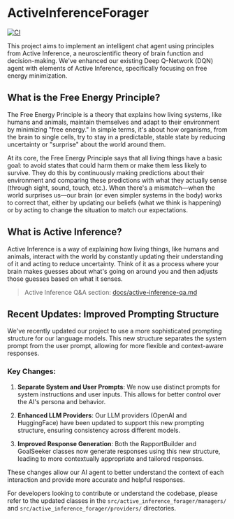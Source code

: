 # ActiveInferenceForager

[![CI](https://github.com/leonvanbokhorst/ActiveInferenceForager/actions/workflows/ci.yml/badge.svg)](https://github.com/leonvanbokhorst/ActiveInferenceForager/actions/workflows/ci.yml)

This project aims to implement an intelligent chat agent using principles from Active Inference, a neuroscientific theory of brain function and decision-making. We've enhanced our existing Deep Q-Network (DQN) agent with elements of Active Inference, specifically focusing on free energy minimization.

## What is the Free Energy Principle?

The Free Energy Principle is a theory that explains how living systems, like humans and animals, maintain themselves and adapt to their environment by minimizing "free energy." In simple terms, it's about how organisms, from the brain to single cells, try to stay in a predictable, stable state by reducing uncertainty or "surprise" about the world around them.

At its core, the Free Energy Principle says that all living things have a basic goal: to avoid states that could harm them or make them less likely to survive. They do this by continuously making predictions about their environment and comparing these predictions with what they actually sense (through sight, sound, touch, etc.). When there's a mismatch—when the world surprises us—our brain (or even simpler systems in the body) works to correct that, either by updating our beliefs (what we think is happening) or by acting to change the situation to match our expectations.

## What is Active Inference?

Active Inference is a way of explaining how living things, like humans and animals, interact with the world by constantly updating their understanding of it and acting to reduce uncertainty. Think of it as a process where your brain makes guesses about what's going on around you and then adjusts those guesses based on what it senses.

> Active Inference Q&A section: [docs/active-inference-qa.md](docs/active-inference-qa.md)

## Recent Updates: Improved Prompting Structure

We've recently updated our project to use a more sophisticated prompting structure for our language models. This new structure separates the system prompt from the user prompt, allowing for more flexible and context-aware responses.

### Key Changes:

1. **Separate System and User Prompts**: We now use distinct prompts for system instructions and user inputs. This allows for better control over the AI's persona and behavior.

2. **Enhanced LLM Providers**: Our LLM providers (OpenAI and HuggingFace) have been updated to support this new prompting structure, ensuring consistency across different models.

3. **Improved Response Generation**: Both the RapportBuilder and GoalSeeker classes now generate responses using this new structure, leading to more contextually appropriate and tailored responses.

These changes allow our AI agent to better understand the context of each interaction and provide more accurate and helpful responses.

For developers looking to contribute or understand the codebase, please refer to the updated classes in the `src/active_inference_forager/managers/` and `src/active_inference_forager/providers/` directories.

